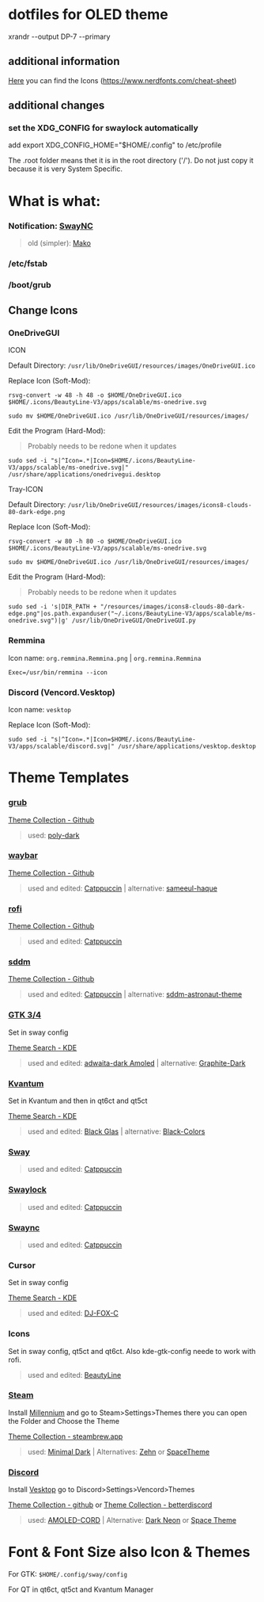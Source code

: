 # dotfiles for OLED theme

xrandr --output DP-7 --primary

## additional information

[Here](https://www.nerdfonts.com/cheat-sheet) you can find the Icons (https://www.nerdfonts.com/cheat-sheet)

## additional changes

### set the XDG_CONFIG for swaylock automatically
add export XDG_CONFIG_HOME="$HOME/.config" to /etc/profile

The .root folder means thet it is in the root directory ('/'). Do not just copy it because it is very System Specific.

# What is what:

### Notification: [SwayNC](https://github.com/ErikReider/SwayNotificationCenter?tab=readme-ov-file#sway-usage)
>old (simpler): [Mako](https://github.com/emersion/mako)

### /etc/fstab

### /boot/grub

## Change Icons

### OneDriveGUI
ICON

Default Directory: ```/usr/lib/OneDriveGUI/resources/images/OneDriveGUI.ico```

Replace Icon (Soft-Mod):

```
rsvg-convert -w 48 -h 48 -o $HOME/OneDriveGUI.ico $HOME/.icons/BeautyLine-V3/apps/scalable/ms-onedrive.svg

sudo mv $HOME/OneDriveGUI.ico /usr/lib/OneDriveGUI/resources/images/
```

Edit the Program (Hard-Mod):
>Probably needs to be redone when it updates


```
sudo sed -i "s|^Icon=.*|Icon=$HOME/.icons/BeautyLine-V3/apps/scalable/ms-onedrive.svg|" /usr/share/applications/onedrivegui.desktop
```

Tray-ICON

Default Directory: ```/usr/lib/OneDriveGUI/resources/images/icons8-clouds-80-dark-edge.png```

Replace Icon (Soft-Mod):

```
rsvg-convert -w 80 -h 80 -o $HOME/OneDriveGUI.ico $HOME/.icons/BeautyLine-V3/apps/scalable/ms-onedrive.svg

sudo mv $HOME/OneDriveGUI.ico /usr/lib/OneDriveGUI/resources/images/
```

Edit the Program (Hard-Mod):
>Probably needs to be redone when it updates

```
sudo sed -i 's|DIR_PATH + "/resources/images/icons8-clouds-80-dark-edge.png"|os.path.expanduser("~/.icons/BeautyLine-V3/apps/scalable/ms-onedrive.svg")|g' /usr/lib/OneDriveGUI/OneDriveGUI.py
```

### Remmina

Icon name: ```org.remmina.Remmina.png``` | ```org.remmina.Remmina```
```
Exec=/usr/bin/remmina --icon
```

### Discord (Vencord.Vesktop)

Icon name: ```vesktop```

Replace Icon (Soft-Mod):


```
sudo sed -i "s|^Icon=.*|Icon=$HOME/.icons/BeautyLine-V3/apps/scalable/discord.svg|" /usr/share/applications/vesktop.desktop
```

# Theme Templates

### [grub](https://www.gnu.org/software/grub/)
[Theme Collection - Github](https://github.com/jacksaur/Gorgeous-GRUB)
>used: [poly-dark](https://github.com/shvchk/poly-dark)

### [waybar](https://github.com/Alexays/Waybar)
[Theme Collection - Github](https://github.com/topics/waybar-themes)
>used and edited: [Catppuccin](https://github.com/catppuccin/waybar) | alternative: [sameeul-haque](https://github.com/sameemul-haque/dotfiles)

### [rofi](https://github.com/davatorium/rofi)
[Theme Collection - Github](https://github.com/newmanls/rofi-themes-collection)
>used and edited: [Catppuccin](https://github.com/catppuccin/rofi)

### [sddm](https://github.com/sddm/sddm)
[Theme Collection - Github](https://github.com/topics/sddm-theme)
>used and edited: [Catppuccin](https://github.com/catppuccin/sddm) | alternative: [sddm-astronaut-theme](https://github.com/Keyitdev/sddm-astronaut-theme)

### [GTK 3/4](https://www.gtk.org/)
Set in sway config

[Theme Search - KDE](https://store.kde.org/browse?cat=135&ord=latest)
>used and edited: [adwaita-dark Amoled](https://gitlab.com/tearch-linux/artworks/themes-and-icons/adwaita-dark-amoled) | alternative: [Graphite-Dark](https://github.com/vinceliuice/Graphite-gtk-theme)

### [Kvantum](https://github.com/tsujan/Kvantum/tree/master/Kvantum)
Set in Kvantum and then in qt6ct and qt5ct

[Theme Search - KDE](https://store.kde.org/browse?cat=123&ord=latest)
>used and edited: [Black Glas](https://www.opencode.net/phob1an/blackglass) | alternative: [Black-Colors](https://gitlab.com/alexevier/kvantumthemes/-/tree/main/Black-Colors)

### [Sway](https://swaywm.org/)
>used and edited: [Catppuccin](https://github.com/catppuccin/i3)

### [Swaylock](https://github.com/swaywm/swaylock)
>used and edited: [Catppuccin](https://github.com/catppuccin/swaylock)

### [Swaync](https://github.com/ErikReider/SwayNotificationCenter)
>used and edited: [Catppuccin](https://github.com/catppuccin/swaync)

### Cursor
Set in sway config

[Theme Search - KDE](https://store.kde.org/s/KDE%20Store/browse?cat=107&ord=latest)
>used and edited: [DJ-FOX-C](https://store.kde.org/s/KDE%20Store/p/2113007)

### Icons
Set in sway config, qt5ct and qt6ct. Also kde-gtk-config neede to work with rofi.

>used and edited: [BeautyLine](https://github.com/gvolpe/BeautyLine)

### [Steam](https://store.steampowered.com/)
Install [Millennium](https://github.com/SteamClientHomebrew/Millennium) and go to Steam>Settings>Themes there you can open the Folder and Choose the Theme

[Theme Collection - steambrew.app](https://steambrew.app/themes)
>used: [Minimal Dark](https://github.com/SaiyajinK/Minimal-Dark-for-Steam/) | Alternatives: [Zehn](https://github.com/yurisuika/Zehn/) or [SpaceTheme](https://github.com/SpaceTheme/Steam/)

### [Discord](https://discord.com/)
Install [Vesktop](https://github.com/Vencord/Vesktop) go to Discord>Settings>Vencord>Themes

[Theme Collection - github](https://github.com/topics/vencord-theme) or [Theme Collection - betterdiscord](https://betterdiscord.app/themes)
>used: [AMOLED-CORD](https://github.com/LuckFire/amoled-cord) | Alternative: [Dark Neon](https://github.com/B4T3S/DiscordDarkNeon) or [Space Theme](https://github.com/SpaceTheme/Discord/)


# Font & Font Size also Icon & Themes
For GTK: ```$HOME/.config/sway/config```

For QT in qt6ct, qt5ct and Kvantum Manager
